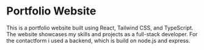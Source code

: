 # Portfolio Website

This is a portfolio website built using React, Tailwind CSS, and TypeScript. The website showcases my skills and projects as a full-stack developer. For the contactform i used a backend, which is build on node.js and express.
